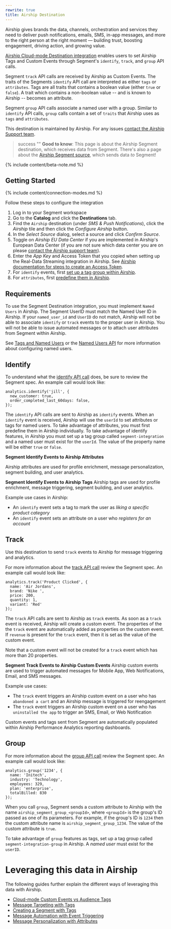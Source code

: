 ```yaml
---
rewrite: true
title: Airship Destination
---
```


Airship gives brands the data, channels, orchestration and services they need to deliver push notifications, emails, SMS, in-app messages, and more to the right person at the right moment — building trust, boosting engagement, driving action, and growing value.

[Airship Cloud-mode Destination integration](https://docs.airship.com/partners/segment/#destination) enables users to set Airship Tags and Custom Events through Segment's `identify`, `track`, and `group` API calls.

Segment `track` API calls are received by Airship as Custom Events. The traits of the Segments `identify` API call are interpreted as either `tags` or `attributes`. Tags are all traits that contains a boolean value (either `true` or `false`). A trait which contains a non-boolean value -- and is known to Airship -- becomes an attribute.

Segment `group` API calls associate a named user with a group. Similar to `identify` API calls, `group` calls contain a set of `traits` that Airship uses as `tags` and `attributes`.


This destination is maintained by Airship. For any issues [contact the Airship Support team](mailto:support@airship.com).

> success ""
> **Good to know**: This page is about the Airship Segment destination, which receives data from Segment. There's also a page about the [Airship Segment source](/docs/connections/sources/catalog/cloud-apps/airship/), which sends data _to_ Segment!

{% include content/beta-note.md %}

## Getting Started

{% include content/connection-modes.md %}

Follow these steps to configure the integration

1. Log in to your Segment workspace
2. Go to the **Catalog** and click the **Destinations** tab.
3. Find the `Airship` destination (under *SMS & Push Notifications*), click the *Airship* tile and then click the *Configure Airship* button.
4. In the *Select Source* dialog, select a source and click *Confirm Source*.
5. Toggle on *Airship EU Data Center* if you are implemented in Airship's European Data Center (if you are not sure which data center you are on please [contact the Airship support team](mailto:support@airship.com)).
3. Enter the *App Key*  and Access Token that you copied when setting up the Real-Data Streaming integration in Airship. See [Airship documentation for steps to create an Access Token](https://docs.airship.com/partners/segment/#access-token).
4. For `identify` events, first [set up a tag group within Airship](https://docs.airship.com/partners/segment/#tag-group).
5. For `attributes`, first [predefine them in Airship](https://docs.airship.com/guides/messaging/user-guide/audience/segmentation/attributes/#add-attributes).

## Requirements
To use the Segment Destination integration, you must implement `Named Users` in Airship. The Segment UserID must match the Named User ID in Airship. If your `named_user_id` and `UserID` do not match, Airship will not be able to associate `identify` or `track` events to the proper user in Airship. You will not be able to issue automated messages or to attach user attributes from Segment within Airship.

See [Tags and Named Users](https://docs.airship.com/guides/audience/tags-named-users/) or the [Named Users API](https://docs.airship.com/api/ua/#tag/named-users) for more information about configuring named users.

## Identify

To understand what the [identify API call](https://segment.com/docs/connections/spec/identify/) does, be sure to review the Segment spec. An example call would look like:

```
analytics.identify('jill', {
  new_customer: true,
  order_completed_last_60days: false,
});
```

The `identify` API calls are sent to Airship as `identify` events. When an `identify` event is received, Airship will use the `userId` to set attributes or tags for named users. To take advantage of attributes, you must first predefine them in Airship individually. To take advantage of identify features, in Airship you must set up a tag group called `segment-integration` and a named user must exist for the `userId`. The value of the property name will be either `true` or `false`.

**Segment Identify Events to Airship Attributes**

Airship attributes are used for profile enrichment, message personalization, segment building, and user analytics.

**Segment Identify Events to Airship Tags**
Airship tags are used for profile enrichment, message triggering, segment building, and user analytics.

Example use cases in Airship:
* An `identify` event sets a tag to mark the user as *liking a specific product category*
* An `identify` event sets an attribute on a user who *registers for an account*

## Track

Use this destination to send `track` events to Airship for message triggering and analytics.

For more information about the [track API call](https://segment.com/docs/connections/spec/track/) review the Segment spec. An example call would look like:

```
analytics.track('Product Clicked', {
  name: 'Air Jordans',
  brand: 'Nike ',
  price: 200,
  quantity: 1,
  variant: 'Red'
});
```

The `track` API calls are sent to Airship as `track` events. As soon as a `track` event is received, Airship will create a custom event. The properties of the the `track` event are automatically added as properties on the custom event. If `revenue` is present for the `track` event, then it is set as the value of the custom event.

Note that a custom event will not be created for a `track` event which has more than 20 properties.

**Segment Track Events to Airship Custom Events**
Airship custom events are used to trigger automated messages for Mobile App, Web Notifications, Email, and SMS messages.

Example use cases:
* The `track` event triggers an Airship custom event on a user who has `abandoned a cart` and an Airship message is triggered for reengagement
* The `track` event triggers an Airship custom event on a user who has `uninstalled the app` to trigger an SMS, Email, or Web Notification

Custom events and tags sent from Segment are automatically populated within Airship Performance Analytics reporting dashboards.

## Group

For more information about the [group API call](https://segment.com/docs/connections/spec/group/) review the Segment spec. An example call would look like:

```
analytics.group('1234', {
  name: 'Initech',
  industry: 'Technology',
  employees: 329,
  plan: 'enterprise',
  totalBilled: 830
});
```

When you call `group`, Segment sends a custom attribute to Airship with the name `airship_segment_group_<groupId>`, where `<groupId>` is the group's ID passed as one of its parameters. For example, if the group's ID is `1234` then the custom attribute name is `airship_segment_group_1234`. The value of the custom attribute is `true`.

To take advantage of `group` features as tags, set up a tag group called `segment-integration-group` in Airship. A *named user* must exist for the `userID`.

# Leveraging this data in Airship

The following guides further explain the different ways of leveraging this data with Airship.

* [Cloud-mode Custom Events vs Audience Tags](https://docs.airship.com/guides/interaction/custom-events/#custom-events-vs-audience-tags)
* [Message Targeting with Tags](https://docs.airship.com/guides/audience/tags-named-users/)
* [Creating a Segment with Tags](https://docs.airship.com/tutorials/audience/segments-builder/)
* [Message Automation with Event Triggering](https://docs.airship.com/tutorials/orchestration/automation/automation/)
* [Message Personalization with Attributes](https://docs.airship.com/guides/messaging/user-guide/audience/segmentation/attributes/)
